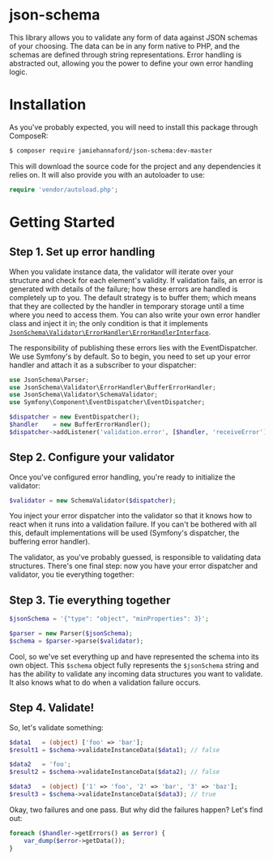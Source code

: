 json-schema
===========

This library allows you to validate any form of data against JSON schemas of your choosing. The data can be in any form native to PHP, and the schemas are defined through string representations. Error handling is abstracted out, allowing you the power to define your own error handling logic.

# Installation

As you've probably expected, you will need to install this package through ComposeR:

```bash
$ composer require jamiehannaford/json-schema:dev-master
```

This will download the source code for the project and any dependencies it relies on. It will also provide you with an autoloader to use:

```php
require 'vendor/autoload.php';
```

# Getting Started

## Step 1. Set up error handling

When you validate instance data, the validator will iterate over your structure and check for each element's validity. If validation fails, an error is generated with details of the failure; how these errors are handled is completely up to you. The default strategy is to buffer them; which means that they are collected by the handler in temporary storage until a time where you need to access them. You can also write your own error handler class and inject it in; the only condition is that it implements [`JsonSchema\Validator\ErrorHandler\ErrorHandlerInterface`](/src/JsonSchema/Validator/ErrorHandler/ErrorHandlerInterface.php).

The responsibility of publishing these errors lies with the EventDispatcher. We use Symfony's by default. So to begin, you need to set up your error handler and attach it as a subscriber to your dispatcher:

```php
use JsonSchema\Parser;
use JsonSchema\Validator\ErrorHandler\BufferErrorHandler;
use JsonSchema\Validator\SchemaValidator;
use Symfony\Component\EventDispatcher\EventDispatcher;

$dispatcher = new EventDispatcher();
$handler    = new BufferErrorHandler();
$dispatcher->addListener('validation.error', [$handler, 'receiveError']);
```

## Step 2. Configure your validator

Once you've configured error handling, you're ready to initialize the validator:

```php
$validator = new SchemaValidator($dispatcher);
```

You inject your error dispatcher into the validator so that it knows how to react when it runs into a validation failure. If you can't be bothered with all this, default implementations will be used (Symfony's dispatcher, the buffering error handler). 

The validator, as you've probably guessed, is responsible to validating data structures. There's one final step: now you have your error dispatcher and validator, you tie everything together:

## Step 3. Tie everything together 

```php
$jsonSchema = '{"type": "object", "minProperties": 3}';

$parser = new Parser($jsonSchema);
$schema = $parser->parse($validator);
```

Cool, so we've set everything up and have represented the schema into its own object. This `$schema` object fully represents the `$jsonSchema` string and has the ability to validate any incoming data structures you want to validate. It also knows what to do when a validation failure occurs.

## Step 4. Validate!

So, let's validate something:

```php
$data1   = (object) ['foo' => 'bar'];
$result1 = $schema->validateInstanceData($data1); // false

$data2   = 'foo';
$result2 = $schema->validateInstanceData($data2); // false

$data3   = (object) ['1' => 'foo', '2' => 'bar', '3' => 'baz'];
$result3 = $schema->validateInstanceData($data3); // true
```

Okay, two failures and one pass. But why did the failures happen? Let's find out:

```php
foreach ($handler->getErrors() as $error) {
    var_dump($error->getData());
}
```
